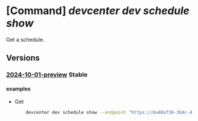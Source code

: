 # [Command] _devcenter dev schedule show_

Get a schedule.

## Versions

### [2024-10-01-preview](/Resources/data-plane/microsoft.devcenter/L3Byb2plY3RzL3t9L3Bvb2xzL3t9L3NjaGVkdWxlcy97fQ==/2024-10-01-preview.xml) **Stable**

<!-- data-plane:microsoft.devcenter /projects/{}/pools/{}/schedules/{} 2024-10-01-preview -->

#### examples

- Get
    ```bash
        devcenter dev schedule show --endpoint "https://8a40af38-3b4c-4672-a6a4-5e964b1870ed- contosodevcenter.centralus.devcenter.azure.com/" --pool-name "DevPool" --project-name "DevProject"
    ```
